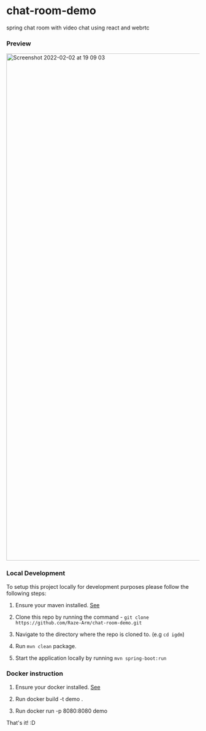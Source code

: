 # chat-room-demo
spring chat room with video chat using react and webrtc


### Preview

<img width="1324" alt="Screenshot 2022-02-02 at 19 09 03" src="https://user-images.githubusercontent.com/79927358/152383772-d1a80e06-ae55-4f7d-a28f-611c62e49c0d.png">

### Local Development

To setup this project locally for development purposes please follow the following steps:

1. Ensure your maven installed. [See](https://maven.apache.org/download.cgi)

2. Clone this repo by running the command - `git clone https://github.com/Raze-Arm/chat-room-demo.git`

3. Navigate to the directory where the repo is cloned to. (e.g `cd igdm`)

4. Run `mvn clean` package.

5. Start the application locally by running `mvn spring-boot:run`

### Docker instruction

1. Ensure your docker installed. [See](https://www.docker.com/products/docker-desktop)

2. Run docker build -t demo .

3. Run docker run -p 8080:8080 demo

That's it! :D
